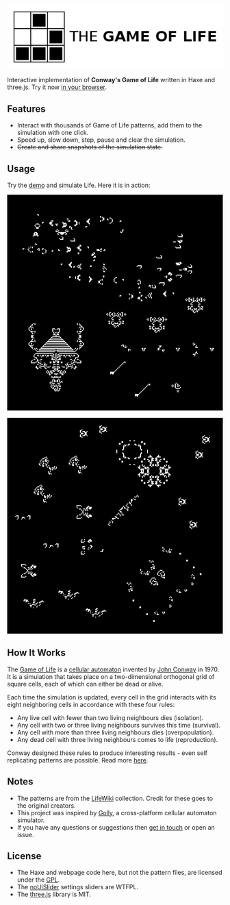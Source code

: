 [![Project logo](screenshots/game_of_life_logo.png "Game Of Life WebGL logo")](http://www.samcodes.co.uk/project/game-of-life/)

Interactive implementation of **Conway's Game of Life** written in Haxe and three.js. Try it now [in your browser](http://www.samcodes.co.uk/project/game-of-life/).

## Features
* Interact with thousands of Game of Life patterns, add them to the simulation with one click.
* Speed up, slow down, step, pause and clear the simulation.
* ~~Create and share snapshots of the simulation state.~~

## Usage

Try the [demo](http://www.samcodes.co.uk/project/game-of-life/) and simulate Life. Here it is in action:

[![Screenshot](screenshots/screenshot_1.gif "Game Of Life WebGL screenshot 1")](http://www.samcodes.co.uk/project/game-of-life/)

[![Screenshot](screenshots/screenshot_2.gif "Game Of Life WebGL screenshot 2")](http://www.samcodes.co.uk/project/game-of-life/)

## How It Works
The [Game of Life](https://en.wikipedia.org/wiki/Conway%27s_Game_of_Life) is a [cellular automaton](https://en.wikipedia.org/wiki/Cellular_automaton) invented by [John Conway](https://en.wikipedia.org/wiki/John_Horton_Conway) in 1970. It is a simulation that takes place on a two-dimensional orthogonal grid of square cells, each of which can either be dead or alive.

Each time the simulation is updated, every cell in the grid interacts with its eight neighboring cells in accordance with these four rules:

* Any live cell with fewer than two living neighbours dies (isolation).
* Any cell with two or three living neighbours survives this time (survival).
* Any cell with more than three living neighbours dies (overpopulation).
* Any dead cell with three living neighbours comes to life (reproduction).

Conway designed these rules to produce interesting results - even self replicating patterns are possible. Read more [here](https://en.wikipedia.org/wiki/Conway%27s_Game_of_Life).

## Notes
* The patterns are from the [LifeWiki](http://www.conwaylife.com/wiki/Main_Page) collection. Credit for these goes to the original creators.
* This project was inspired by [Golly](https://sourceforge.net/projects/golly/), a cross-platform cellular automaton simulator.
* If you have any questions or suggestions then [get in touch](http://samcodes.co.uk/contact) or open an issue.

## License
* The Haxe and webpage code here, but not the pattern files, are licensed under the [GPL](https://www.gnu.org/licenses/quick-guide-gplv3.en.html).
* The [noUiSlider](https://github.com/leongersen/noUiSlider) settings sliders are WTFPL.
* The [three.js](https://github.com/mrdoob/three.js/) library is MIT.